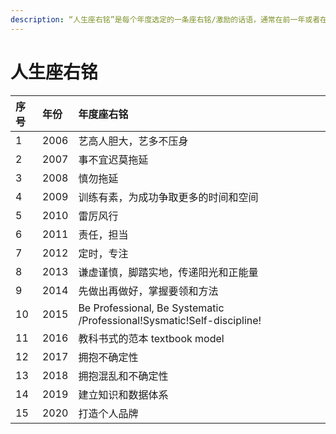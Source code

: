 ```yaml
---
description: “人生座右铭”是每个年度选定的一条座右铭/激励的话语，通常在前一年或者在当年过了一段时间后，根据具体的反思或者感悟制定的希望自己当年重点做好的事。
---
```


# 人生座右铭



| 序号 | 年份 | 年度座右铭 |
| :--- | :--- | :--- |
| 1 | 2006 | 艺高人胆大，艺多不压身 |
| 2 | 2007 | 事不宜迟莫拖延 |
| 3 | 2008 | 慎勿拖延 |
| 4 | 2009 | 训练有素，为成功争取更多的时间和空间 |
| 5 | 2010 | 雷厉风行 |
| 6 | 2011 | 责任，担当 |
| 7 | 2012 | 定时，专注 |
| 8 | 2013 | 谦虚谨慎，脚踏实地，传递阳光和正能量 |
| 9 | 2014 | 先做出再做好，掌握要领和方法 |
| 10 | 2015 | Be Professional, Be Systematic /Professional!Sysmatic!Self-discipline! |
| 11 | 2016 | 教科书式的范本 textbook model |
| 12 | 2017 | 拥抱不确定性 |
| 13 | 2018 | 拥抱混乱和不确定性 |
| 14 | 2019 | 建立知识和数据体系 |
| 15 | 2020 | 打造个人品牌 |


